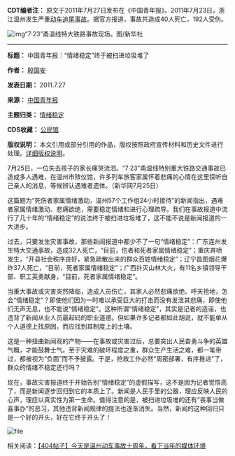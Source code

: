 **CDT编者注：** 原文于2011年7月27日发布在《中国青年报》。2011年7月23日，浙江温州发生严重[动车追尾事故](https://chinadigitaltimes.net/space/%E6%B8%A9%E5%B7%9E%E5%8A%A8%E8%BD%A6%E4%BA%8B%E6%95%85)。据官方报道，事故共造成40人死亡，192人受伤。


![img](https://chinadigitaltimes.net/chinese/files/2023/07/image-1690501701880.png)“7·23”甬温线特大铁路事故现场。图/新华社


---




**标题：** 中国青年报｜“情绪稳定”终于被扫进垃圾堆了  

**作者：** [殷国安](https://chinadigitaltimes.net/space/中国青年报)  

**发表日期：** 2011.7.27  

**来源：** [中国青年报](https://web.archive.org/web/http://zqb.cyol.com/html/2011-07/27/nw.D110000zgqnb_20110727_3-02.htm)  

**主题归类：** [情绪稳定](https://chinadigitaltimes.net/space/情绪稳定)  

**CDS收藏：** [公民馆](https://chinadigitaltimes.net/space/%E5%85%AC%E6%B0%91%E9%A6%86)  

**版权说明：** 本文引用或部分引用的作品，版权按照政府宣传材料和历史文件进行处理。[详细版权说明](https://chinadigitaltimes.net/chinese/copyright)。


7月25日，一位失去孩子的家长痛哭流泪。“7·23”甬温线特别重大铁路交通事故已造成多人遇难，在温州市殡仪馆，许多列车旅客家属怀着悲痛的心情在这里探听自己亲人的消息，等候辨认遇难者遗体。（新华网7月25日）


这篇题为“死伤者家属情绪激动，温州57个工作组24小时接待”的新闻指出，遇难者家属情绪激动、悲痛欲绝，需要稳定情绪和进行心理疏导。我们在事故报道中流行了几十年的“情绪稳定”的说法终于被扫进垃圾堆了，这不能不说是新闻报道的一大进步。


过去，只要发生灾害事故，那些新闻报道中都少不了一句“情绪稳定”：广东连州发生特大交通事故，造成32人死亡，“目前，伤者和死者家属情绪稳定”；重庆井喷发生，“开县社会秩序良好，紧急疏散出来的群众百姓情绪稳定”；辽宁昌图烟花爆炸37人死亡，“目前，死者家属情绪稳定”；广西扑灭山林大火，有11名乡镇领导干部、职工英勇献身，“目前，死者家属情绪稳定”。


当重大事故或灾害突然降临，造成人员伤亡，其家人必然悲痛欲绝、呼天抢地，怎会“情绪稳定”？即使他们因为一时难以承受巨大的打击而没有发泄其悲痛，即使他们无声无息，也不能说“情绪稳定”。这种所谓“情绪稳定”，其实是记者的造谣，也违背了新闻从业人员最起码的职业道德。但如果许多记者都如此胡说，就不能单从个人道德上找原因，而应找到其制度上的土壤。


这是一种扭曲新闻观的产物——在事故或灾害过后，总要突出人民奋勇斗争的英雄气概，才能鼓舞士气。至于灾难的破坏程度之重，群众生产生活之难，都一笔带过，都被视为“负面”而不予披露。于是，抢救工作必然“周密部署，有序推进”了，群众的情绪不稳定还行吗？


现在，事故灾害报道终于开始告别“情绪稳定”的虚假描写，这不是因为记者觉悟高了，而是新闻逐步回归到它的本质上了。新闻是人民手里的公器，理应反映人民的心声，理应以真实性为第一生命。值得注意的是，被扫进垃圾堆的还有“丧事当做喜事办”的恶习，其他违背新闻规律的提法也逐渐消失。当然，新闻的这种回归只是一个好的开头，好在它终于开头了！


![file](https://chinadigitaltimes.net/chinese/files/2023/07/image-1690500125244.png)


相关阅读：[【404帖子】今天是温州动车事故十周年，看下当年的媒体环境](https://chinadigitaltimes.net/chinese/668603.html)




